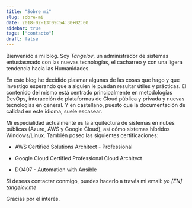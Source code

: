 ```yaml
---
title: "Sobre mi"
slug: sobre-mi
date: 2018-02-13T09:54:30+02:00
sidebar: true
tags: ["contacto"]
draft: false
---
```


Bienvenido a mi blog. Soy _Tangelov_, un administrador de sistemas entusiasmado con las nuevas tecnologías, el cacharreo y con una ligera tendencia hacia las Humanidades.

En este blog he decidido plasmar algunas de las cosas que hago y que investigo esperando que a alguien le puedan resultar útiles y prácticas. El contenido del mismo está centrado principalmente en metodologías DevOps, interacción de plataformas de Cloud pública y privada y nuevas tecnologías en general. Y en castellano, puesto que la documentación de calidad en este idioma, suele escasear.

Mi especialidad actualmente es la arquitectura de sistemas en nubes públicas (Azure, AWS y Google Cloud), así cómo sistemas híbridos Windows/Linux. También poseo las siguientes certificaciones:

* AWS Certified Solutions Architect - Professional

* Google Cloud Certified Professional Cloud Architect

* DO407 - Automation with Ansible

Si deseas contactar conmigo, puedes hacerlo a través mi email: _yo [EN] tangelov.me_

Gracias por el interés.
